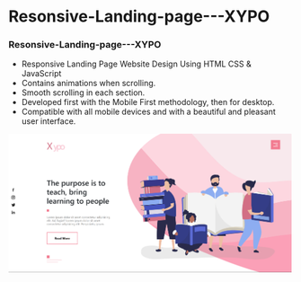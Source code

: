 # Resonsive-Landing-page---XYPO

### Resonsive-Landing-page---XYPO

- Responsive Landing Page Website Design Using HTML CSS & JavaScript
- Contains animations when scrolling.
- Smooth scrolling in each section.
- Developed first with the Mobile First methodology, then for desktop.
- Compatible with all mobile devices and with a beautiful and pleasant user interface.


![preview img](/preview.png)
